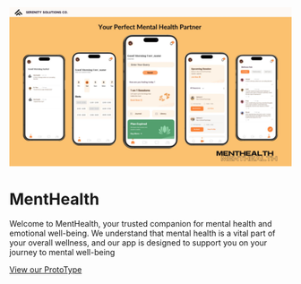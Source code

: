 ![logo](https://github.com/Parth-Shrotriya/MentHealth/blob/main/Turing_hacks(Hack%20Chambers).jpg)
# MentHealth
Welcome to MentHealth, your trusted companion for mental health and emotional well-being. We understand that mental health is a vital part of your overall wellness, and our app is designed to support you on your journey to mental well-being

[View our ProtoType](https://www.figma.com/proto/HAyrCPFRsjirRzTk216hTH/Untitled?page-id=0%3A1&type=design&node-id=1-2&viewport=631%2C-94%2C0.26&t=UuhwmkmOVWmjHnpr-1&scaling=scale-down&starting-point-node-id=14%3A147&mode=design)
